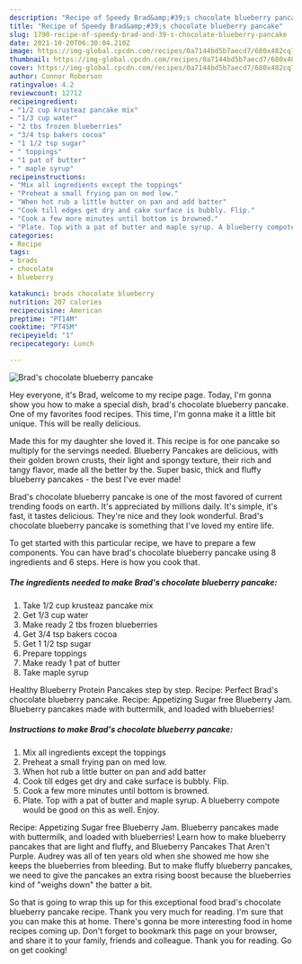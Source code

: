 ```yaml
---
description: "Recipe of Speedy Brad&amp;#39;s chocolate blueberry pancake"
title: "Recipe of Speedy Brad&amp;#39;s chocolate blueberry pancake"
slug: 1790-recipe-of-speedy-brad-and-39-s-chocolate-blueberry-pancake
date: 2021-10-20T06:30:04.210Z
image: https://img-global.cpcdn.com/recipes/0a7144bd5b7aecd7/680x482cq70/brads-chocolate-blueberry-pancake-recipe-main-photo.jpg
thumbnail: https://img-global.cpcdn.com/recipes/0a7144bd5b7aecd7/680x482cq70/brads-chocolate-blueberry-pancake-recipe-main-photo.jpg
cover: https://img-global.cpcdn.com/recipes/0a7144bd5b7aecd7/680x482cq70/brads-chocolate-blueberry-pancake-recipe-main-photo.jpg
author: Connor Roberson
ratingvalue: 4.2
reviewcount: 12712
recipeingredient:
- "1/2 cup krusteaz pancake mix"
- "1/3 cup water"
- "2 tbs frozen blueberries"
- "3/4 tsp bakers cocoa"
- "1 1/2 tsp sugar"
- " toppings"
- "1 pat of butter"
- " maple syrup"
recipeinstructions:
- "Mix all ingredients except the toppings"
- "Preheat a small frying pan on med low."
- "When hot rub a little butter on pan and add batter"
- "Cook till edges get dry and cake surface is bubbly. Flip."
- "Cook a few more minutes until bottom is browned."
- "Plate. Top with a pat of butter and maple syrup. A blueberry compote would be good on this as well. Enjoy."
categories:
- Recipe
tags:
- brads
- chocolate
- blueberry

katakunci: brads chocolate blueberry 
nutrition: 207 calories
recipecuisine: American
preptime: "PT14M"
cooktime: "PT45M"
recipeyield: "1"
recipecategory: Lunch

---
```



![Brad&#39;s chocolate blueberry pancake](https://img-global.cpcdn.com/recipes/0a7144bd5b7aecd7/680x482cq70/brads-chocolate-blueberry-pancake-recipe-main-photo.jpg)

Hey everyone, it's Brad, welcome to my recipe page. Today, I'm gonna show you how to make a special dish, brad&#39;s chocolate blueberry pancake. One of my favorites food recipes. This time, I'm gonna make it a little bit unique. This will be really delicious.

Made this for my daughter she loved it. This recipe is for one pancake so multiply for the servings needed. Blueberry Pancakes are delicious, with their golden brown crusts, their light and spongy texture, their rich and tangy flavor, made all the better by the. Super basic, thick and fluffy blueberry pancakes - the best I&#39;ve ever made!

Brad&#39;s chocolate blueberry pancake is one of the most favored of current trending foods on earth. It's appreciated by millions daily. It's simple, it's fast, it tastes delicious. They're nice and they look wonderful. Brad&#39;s chocolate blueberry pancake is something that I've loved my entire life.


To get started with this particular recipe, we have to prepare a few components. You can have brad&#39;s chocolate blueberry pancake using 8 ingredients and 6 steps. Here is how you cook that.

<!--inarticleads1-->

##### The ingredients needed to make Brad&#39;s chocolate blueberry pancake:

1. Take 1/2 cup krusteaz pancake mix
1. Get 1/3 cup water
1. Make ready 2 tbs frozen blueberries
1. Get 3/4 tsp bakers cocoa
1. Get 1 1/2 tsp sugar
1. Prepare  toppings
1. Make ready 1 pat of butter
1. Take  maple syrup


Healthy Blueberry Protein Pancakes step by step. Recipe: Perfect Brad&#39;s chocolate blueberry pancake. Recipe: Appetizing Sugar free Blueberry Jam. Blueberry pancakes made with buttermilk, and loaded with blueberries! 

<!--inarticleads2-->

##### Instructions to make Brad&#39;s chocolate blueberry pancake:

1. Mix all ingredients except the toppings
1. Preheat a small frying pan on med low.
1. When hot rub a little butter on pan and add batter
1. Cook till edges get dry and cake surface is bubbly. Flip.
1. Cook a few more minutes until bottom is browned.
1. Plate. Top with a pat of butter and maple syrup. A blueberry compote would be good on this as well. Enjoy.


Recipe: Appetizing Sugar free Blueberry Jam. Blueberry pancakes made with buttermilk, and loaded with blueberries! Learn how to make blueberry pancakes that are light and fluffy, and Blueberry Pancakes That Aren&#39;t Purple. Audrey was all of ten years old when she showed me how she keeps the blueberries from bleeding. But to make fluffy blueberry pancakes, we need to give the pancakes an extra rising boost because the blueberries kind of &#34;weighs down&#34; the batter a bit. 

So that is going to wrap this up for this exceptional food brad&#39;s chocolate blueberry pancake recipe. Thank you very much for reading. I'm sure that you can make this at home. There's gonna be more interesting food in home recipes coming up. Don't forget to bookmark this page on your browser, and share it to your family, friends and colleague. Thank you for reading. Go on get cooking!
